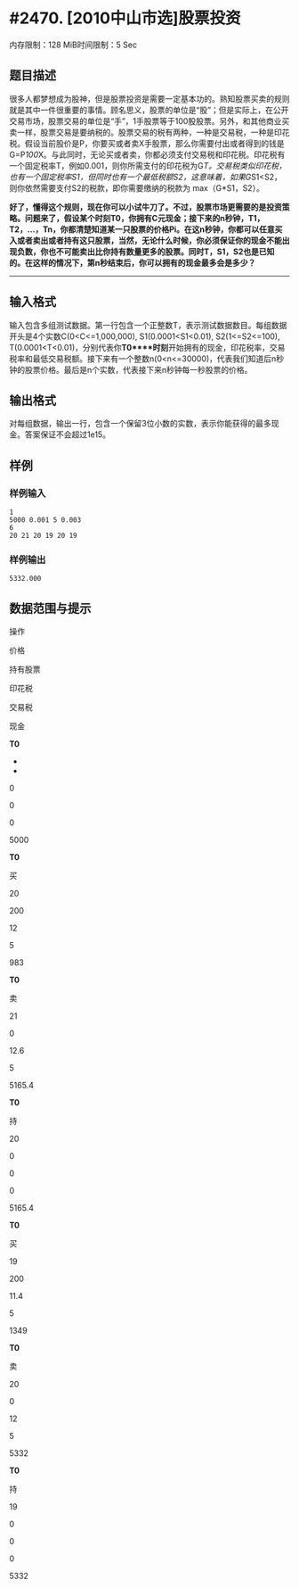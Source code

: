 # #2470. [2010中山市选]股票投资 

内存限制：128 MiB时间限制：5 Sec

## 题目描述

很多人都梦想成为股神，但是股票投资是需要一定基本功的。熟知股票买卖的规则就是其中一件很重要的事情。顾名思义，股票的单位是&ldquo;股&rdquo;；但是实际上，在公开交易市场，股票交易的单位是&ldquo;手&rdquo;，1手股票等于100股股票。另外，和其他商业买卖一样，股票交易是要纳税的。股票交易的税有两种，一种是交易税，一种是印花税。假设当前股价是P，你要买或者卖X手股票，那么你需要付出或者得到的钱是G=P*100*X。与此同时，无论买或者卖，你都必须支付交易税和印花税。印花税有一个固定税率T，例如0.001，则你所需支付的印花税为G*T。交易税类似印花税，也有一个固定税率S1，但同时也有一个最低税额S2，这意味着，如果G*S1<S2，则你依然需要支付S2的税款，即你需要缴纳的税款为          max（G*S1，S2）。

**好了，懂得这个规则，现在你可以小试牛刀了。不过，股票市场更需要的是投资策略。问题来了，假设某个时刻****T0****，你拥有****C****元现金；接下来的****n****秒钟，****T1****，****T2****，****&hellip;****，****Tn****，你都清楚知道某一只股票的价格****Pi****。在这****n****秒钟，你都可以任意买入或者卖出或者持有这只股票，当然，无论什么时候，你必须保证你的现金不能出现负数，你也不可能卖出比你持有数量更多的股票。同时****T****，****S1****，****S2****也是已知的。在这样的情况下，第****n****秒结束后，你可以拥有的现金最多会是多少？**

** **

## 输入格式

输入包含多组测试数据。第一行包含一个正整数T，表示测试数据数目。每组数据开头是4个实数C(0<C<=1,000,000), S1(0.0001<S1<0.01), S2(1<=S2<=100), T(0.0001<T<0.01)，分别代表你**T0****时刻**开始拥有的现金，印花税率，交易税率和最低交易税额。接下来有一个整数n(0<n<=30000)，代表我们知道后n秒钟的股票价格。最后是n个实数，代表接下来n秒钟每一秒股票的价格。

 

## 输出格式

对每组数据，输出一行，包含一个保留3位小数的实数，表示你能获得的最多现金。答案保证不会超过1e15。

## 样例

### 样例输入

    
    1
    5000 0.001 5 0.003
    6
    20 21 20 19 20 19
    
    

### 样例输出

    
    5332.000
    

## 数据范围与提示

 

操作

价格

持有股票

印花税

交易税

现金

**T0**

-

-

0

0

0

5000

**T0**

买

20

200

12

5

983

**T0**

卖

21

0

12.6

5

5165.4

**T0**

持

20

0

0

0

5165.4

**T0**

买

19

200

11.4

5

1349

**T0**

卖

20

0

12

5

5332

**T0**

持

19

0

0

0

5332
